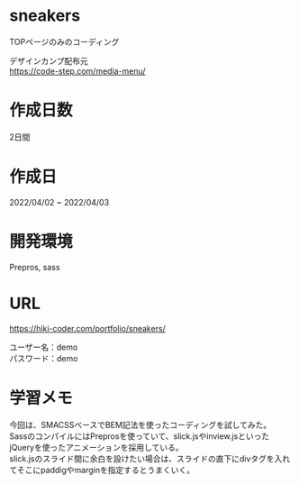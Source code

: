 # sneakers
TOPページのみのコーディング

デザインカンプ配布元<br>
https://code-step.com/media-menu/

# 作成日数
2日間

# 作成日
2022/04/02 ~ 2022/04/03

# 開発環境
Prepros, sass

# URL

https://hiki-coder.com/portfolio/sneakers/

ユーザー名：demo<br>
パスワード：demo

# 学習メモ
今回は、SMACSSベースでBEM記法を使ったコーディングを試してみた。<br>
SassのコンパイルにはPreprosを使っていて、slick.jsやinview.jsといったjQueryを使ったアニメーションを採用している。<br>
slick.jsのスライド間に余白を設けたい場合は、スライドの直下にdivタグを入れてそこにpaddigやmarginを指定するとうまくいく。<br>
